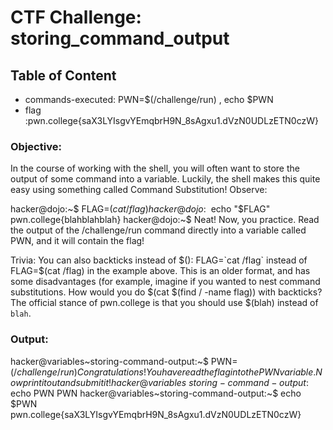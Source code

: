 # CTF Challenge: storing_command_output

## Table of Content

- commands-executed: PWN=$(/challenge/run) , echo $PWN
- flag :pwn.college{saX3LYIsgvYEmqbrH9N_8sAgxu1.dVzN0UDLzETN0czW}



### Objective:

In the course of working with the shell, you will often want to store the output of some command into a variable. Luckily, the shell makes this quite easy using something called Command Substitution! Observe:

hacker@dojo:~$ FLAG=$(cat /flag)
hacker@dojo:~$ echo "$FLAG"
pwn.college{blahblahblah}
hacker@dojo:~$
Neat! Now, you practice. Read the output of the /challenge/run command directly into a variable called PWN, and it will contain the flag!

Trivia: You can also backticks instead of $(): FLAG=`cat /flag` instead of FLAG=$(cat /flag) in the example above. This is an older format, and has some disadvantages (for example, imagine if you wanted to nest command substitutions. How would you do $(cat $(find / -name flag)) with backticks? The official stance of pwn.college is that you should use $(blah) instead of `blah`.

### Output:
hacker@variables~storing-command-output:~$ PWN=$(/challenge/run)
Congratulations! You have read the flag into the PWN variable. Now print it out 
and submit it!
hacker@variables~storing-command-output:~$ echo PWN
PWN
hacker@variables~storing-command-output:~$ echo $PWN
pwn.college{saX3LYIsgvYEmqbrH9N_8sAgxu1.dVzN0UDLzETN0czW}
